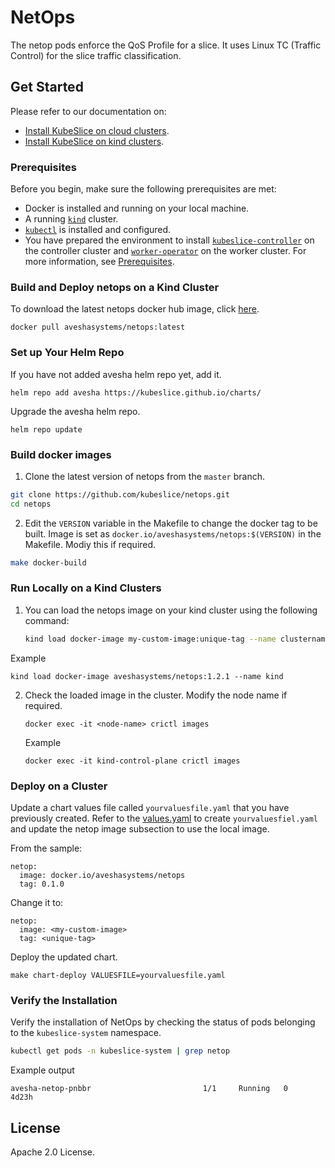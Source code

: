 # NetOps


The netop pods enforce the QoS Profile for a slice. It uses Linux TC (Traffic Control) for the slice traffic classification.

## Get Started

Please refer to our documentation on:
- [Install KubeSlice on cloud clusters](https://kubeslice.io/documentation/open-source/0.6.0/getting-started-with-cloud-clusters/installing-kubeslice/installing-the-kubeslice-controller).
- [Install KubeSlice on kind clusters](https://kubeslice.io/documentation/open-source/0.6.0/tutorials/kind-install-kubeslice-controller).

### Prerequisites

Before you begin, make sure the following prerequisites are met:
* Docker is installed and running on your local machine.
* A running [`kind`](https://kind.sigs.k8s.io/) cluster.
* [`kubectl`](https://kubernetes.io/docs/tasks/tools/) is installed and configured.
* You have prepared the environment to install [`kubeslice-controller`](https://github.com/kubeslice/kubeslice-controller) on the controller cluster
 and [`worker-operator`](https://github.com/kubeslice/worker-operator) on the worker cluster. For more information, see [Prerequisites](https://kubeslice.io/documentation/open-source/0.5.0/getting-started-with-cloud-clusters/prerequisites/).
 
### Build and Deploy netops on a Kind Cluster

To download the latest netops docker hub image, click [here](https://hub.docker.com/r/aveshasystems/netops).

```console
docker pull aveshasystems/netops:latest
```

### Set up Your Helm Repo

If you have not added avesha helm repo yet, add it.

```console
helm repo add avesha https://kubeslice.github.io/charts/
```

Upgrade the avesha helm repo.

```console
helm repo update
```

### Build docker images

1. Clone the latest version of netops from  the `master` branch. 

```bash
git clone https://github.com/kubeslice/netops.git
cd netops
```

2. Edit the `VERSION` variable in the Makefile to change the docker tag to be built.
Image is set as `docker.io/aveshasystems/netops:$(VERSION)` in the Makefile. Modiy this if required.

```bash
make docker-build
```

### Run Locally on a Kind Clusters

1. You can load the netops image on your kind cluster using the following command:

   ```bash
   kind load docker-image my-custom-image:unique-tag --name clustername
   ```

  Example

  ```console
  kind load docker-image aveshasystems/netops:1.2.1 --name kind
  ```

2. Check the loaded image in the cluster. Modify the node name if required.

   ```console
   docker exec -it <node-name> crictl images
   ```

   Example

   ```console
   docker exec -it kind-control-plane crictl images
   ```


### Deploy on a Cluster

Update a chart values file called `yourvaluesfile.yaml` that you have previously created.
Refer to the [values.yaml](https://github.com/kubeslice/charts/blob/master/charts/kubeslice-worker/values.yaml) to create `yourvaluesfiel.yaml` and update the netop image subsection to use the local image.

From the sample: 

```
netop:
  image: docker.io/aveshasystems/netops
  tag: 0.1.0
```

Change it to:

```
netop:
  image: <my-custom-image>
  tag: <unique-tag>
```

Deploy the updated chart.

```console
make chart-deploy VALUESFILE=yourvaluesfile.yaml
```

### Verify the Installation

Verify the installation of NetOps by checking the status of pods belonging to the `kubeslice-system` namespace.

```bash
kubectl get pods -n kubeslice-system | grep netop
```
Example output

```
avesha-netop-pnbbr                         1/1     Running   0          4d23h
```

## License
Apache 2.0 License.
